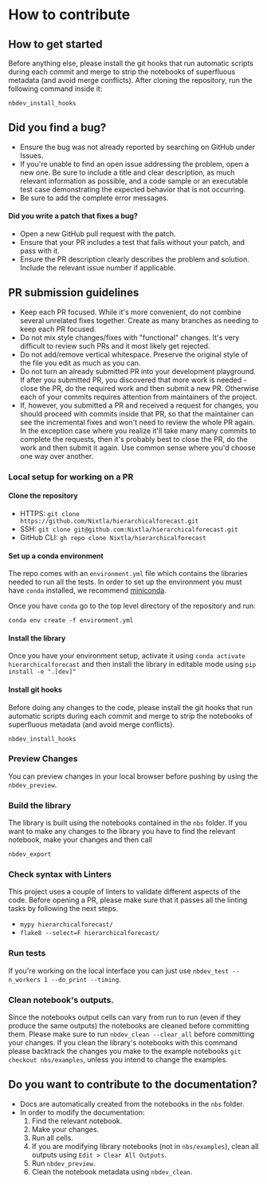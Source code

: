 # How to contribute

## How to get started

Before anything else, please install the git hooks that run automatic scripts during each commit and merge to strip the notebooks of superfluous metadata (and avoid merge conflicts). After cloning the repository, run the following command inside it:
```
nbdev_install_hooks
```

## Did you find a bug?

* Ensure the bug was not already reported by searching on GitHub under Issues.
* If you're unable to find an open issue addressing the problem, open a new one. Be sure to include a title and clear description, as much relevant information as possible, and a code sample or an executable test case demonstrating the expected behavior that is not occurring.
* Be sure to add the complete error messages.

#### Did you write a patch that fixes a bug?

* Open a new GitHub pull request with the patch.
* Ensure that your PR includes a test that fails without your patch, and pass with it.
* Ensure the PR description clearly describes the problem and solution. Include the relevant issue number if applicable.

## PR submission guidelines

* Keep each PR focused. While it's more convenient, do not combine several unrelated fixes together. Create as many branches as needing to keep each PR focused.
* Do not mix style changes/fixes with "functional" changes. It's very difficult to review such PRs and it most likely get rejected.
* Do not add/remove vertical whitespace. Preserve the original style of the file you edit as much as you can.
* Do not turn an already submitted PR into your development playground. If after you submitted PR, you discovered that more work is needed - close the PR, do the required work and then submit a new PR. Otherwise each of your commits requires attention from maintainers of the project.
* If, however, you submitted a PR and received a request for changes, you should proceed with commits inside that PR, so that the maintainer can see the incremental fixes and won't need to review the whole PR again. In the exception case where you realize it'll take many many commits to complete the requests, then it's probably best to close the PR, do the work and then submit it again. Use common sense where you'd choose one way over another.

### Local setup for working on a PR

#### Clone the repository
* HTTPS: `git clone https://github.com/Nixtla/hierarchicalforecast.git`
* SSH: `git clone git@github.com:Nixtla/hierarchicalforecast.git`
* GitHub CLI: `gh repo clone Nixtla/hierarchicalforecast`

#### Set up a conda environment
The repo comes with an `environment.yml` file which contains the libraries needed to run all the tests. In order to set up the environment you must have `conda` installed, we recommend [miniconda](https://docs.conda.io/en/latest/miniconda.html).

Once you have `conda` go to the top level directory of the repository and run:
```
conda env create -f environment.yml
```

#### Install the library
Once you have your environment setup, activate it using `conda activate hierarchicalforecast` and then install the library in editable mode using `pip install -e ".[dev]"`

#### Install git hooks
Before doing any changes to the code, please install the git hooks that run automatic scripts during each commit and merge to strip the notebooks of superfluous metadata (and avoid merge conflicts).
```
nbdev_install_hooks
```
### Preview Changes
You can preview changes in your local browser before pushing by using the `nbdev_preview`.

### Build the library
The library is built using the notebooks contained in the `nbs` folder. If you want to make any changes to the library you have to find the relevant notebook, make your changes and then call 
```
nbdev_export
```

### Check syntax with Linters
This project uses a couple of linters to validate different aspects of the code. Before opening a PR, please make sure that it passes all the linting tasks by following the next steps.

* `mypy hierarchicalforecast/`
* `flake8 --select=F hierarchicalforecast/`

### Run tests
If you're working on the local interface you can just use `nbdev_test --n_workers 1 --do_print --timing`. 

### Clean notebook's outputs. 
Since the notebooks output cells can vary from run to run (even if they produce the same outputs) the notebooks are cleaned before committing them. Please make sure to run `nbdev_clean --clear_all` before committing your changes. If you clean the library's notebooks with this command please backtrack the changes you make to the example notebooks `git checkout nbs/examples`, unless you intend to change the examples.


## Do you want to contribute to the documentation?

* Docs are automatically created from the notebooks in the `nbs` folder.
* In order to modify the documentation:
    1. Find the relevant notebook.
    2. Make your changes.
    3. Run all cells.
    4. If you are modifying library notebooks (not in `nbs/examples`), clean all outputs using `Edit > Clear All Outputs`.
    5. Run `nbdev_preview`.
    6. Clean the notebook metadata using `nbdev_clean`.
